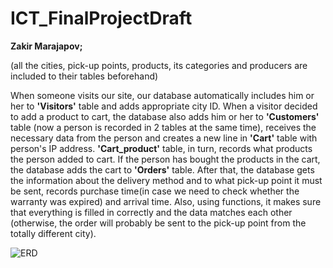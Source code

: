 # ICT_FinalProjectDraft

**Zakir Marajapov;**


(all the cities, pick-up points, products, its categories and producers are included to their tables beforehand) 


When someone visits our site, our database automatically includes him or her to **'Visitors'** table and adds appropriate city ID. When a visitor decided to add a product to cart, the database also adds him or her to **'Customers'** table (now a person is recorded in 2 tables at the same time), receives the necessary data from the person and creates a new line in **'Cart'** table with person's IP address. **'Cart_product'** table, in turn, records what products the person added to cart. If the person has bought the products in the cart, the database adds the cart to **'Orders'** table. After that, the database gets the information about the delivery method and to what pick-up point it must be sent, records purchase time(in case we need to check whether the warranty was expired) and arrival time. Also, using functions, it makes sure that everything is filled in correctly and the data matches each other (otherwise, the order will probably be sent to the pick-up point from the totally different city).






![ERD](ERDproject.png)
